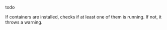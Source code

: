 todo

If containers are installed, checks if at least one of them is running. If not, it throws a warning.